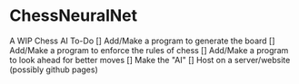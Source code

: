 # ChessNeuralNet
A WIP Chess AI
To-Do
[] Add/Make a program to generate the board
[] Add/Make a program to enforce the rules of chess
[] Add/Make a program to look ahead for better moves
[] Make the "AI" 
[] Host on a server/website (possibly github pages)